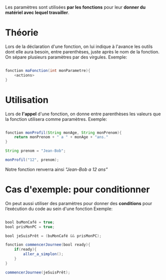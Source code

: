 Les paramètres sont utilisées **par les fonctions** pour leur **donner du matériel avec lequel travailler**.

# Théorie

Lors de la déclaration d'une fonction, on lui indique à l'avance les outils dont elle aura besoin, entre parenthèses, juste après le nom de la fonction.
On sépare plusieurs paramètres par des virgules.
Exemple:

```java

fonction maFonction(int monParametre){
    <actions>
}

```

# Utilisation

Lors de **l'appel** d'une fonction, on donne entre parenthèses les valeurs que la fonction utilisera comme paramètres.
Exemple:


```java

fonction monProfil(String monAge, String monPrenom){
    return monPrenom + " a " + monAge + "ans."
}

String prenom = "Jean-Bob";

monProfil("12", prenom);

```

Notre fonction renverra ainsi *"Jean-Bob a 12 ans"*

# Cas d'exemple: pour conditionner

On peut aussi utiliser des paramètres pour donner des **conditions** pour l’exécution du code au sein d'une fonction
Exemple: 

```java

bool buMonCafé = true;
bool prisMonPC = true;

bool jeSuisPrêt = (buMonCafé && prisMonPC);

fonction commencerJournee(bool ready){
    if(ready){
        aller_a_simplon();
    }
}

commencerJournee(jeSuisPrêt);

```